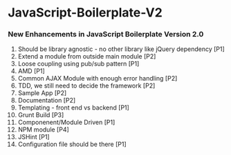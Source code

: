 # JavaScript-Boilerplate-V2

### New Enhancements in JavaScript Boilerplate Version 2.0

 1. Should be library agnostic - no other library like jQuery dependency	[P1]
 2. Extend a module from outside main module 	[P2]
 3. Loose coupling using pub/sub pattern	[P1]
 4. AMD		[P1]
 5. Common AJAX Module with enough error handling	[P2]
 6. TDD, we still need to decide the framework		[P2]
 7. Sample App	[P2]
 8. Documentation	[P2]
 9. Templating - front end vs backend	[P1]
 10. Grunt Build	[P3]
 11. Componenent/Module Driven	[P1]
 12. NPM module 	[P4]
 13. JSHint			[P1]
 14. Configuration file should be there	[P1]
